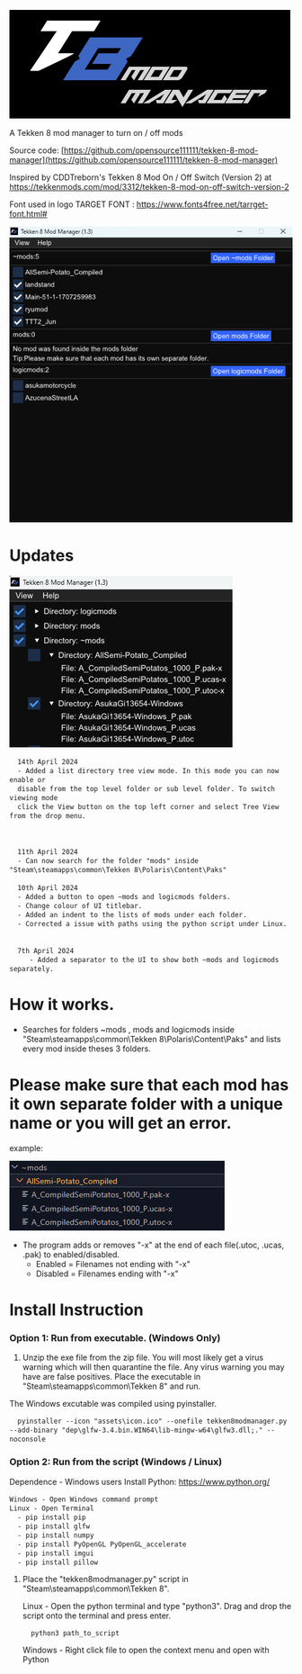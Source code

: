 
![Screenshot of a comment on a GitHub issue showing an image, added in the Markdown, of an Octocat smiling and raising a tentacle.](assets/banner.png)



A Tekken 8 mod manager to turn on / off mods 

Source code: [https://github.com/opensource111111/tekken-8-mod-manager](https://github.com/opensource111111/tekken-8-mod-manager)


Inspired by CDDTreborn's Tekken 8 Mod On / Off Switch (Version 2) at https://tekkenmods.com/mod/3312/tekken-8-mod-on-off-switch-version-2


Font used in logo
TARGET FONT : https://www.fonts4free.net/tarrget-font.html#


![Screenshot of a comment on a GitHub issue showing an image, added in the Markdown, of an Octocat smiling and raising a tentacle.](assets/screenshot.png)



# Updates


![Screenshot of a comment on a GitHub issue showing an image, added in the Markdown, of an Octocat smiling and raising a tentacle.](assets/treeview.png)

      14th April 2024
      - Added a list directory tree view mode. In this mode you can now enable or 
      disable from the top level folder or sub level folder. To switch viewing mode 
      click the View button on the top left corner and select Tree View from the drop menu.



      11th April 2024
      - Can now search for the folder "mods" inside "Steam\steamapps\common\Tekken 8\Polaris\Content\Paks"

      10th April 2024
      - Added a button to open ~mods and logicmods folders.
      - Change colour of UI titlebar.
      - Added an indent to the lists of mods under each folder.
      - Corrected a issue with paths using the python script under Linux.
      

      7th April 2024
         - Added a separator to the UI to show both ~mods and logicmods separately.

   





# How it works.
- Searches for folders ~mods , mods and  logicmods inside "Steam\steamapps\common\Tekken 8\Polaris\Content\Paks" and lists every mod inside theses 3 folders. 


# Please make sure that each mod  has it own separate folder with a unique name or you will get an error.

example:

![e.g](assets/s.png)


- The program adds or removes "-x" at the end of each file(.utoc, .ucas, .pak) to enabled/disabled.
	- Enabled = Filenames not ending with "-x"
	- Disabled = Filenames ending with "-x"






# Install Instruction
   
   ### Option 1: Run from executable. (Windows Only)
   1. Unzip the exe file from the zip file. You will most likely get a virus warning which will then quarantine the file. Any virus warning you may have are false positives. Place the executable in "Steam\steamapps\common\Tekken 8" and run.

   The Windows excutable was compiled using pyinstaller.

      pyinstaller --icon "assets\icon.ico" --onefile tekken8modmanager.py --add-binary "dep\glfw-3.4.bin.WIN64\lib-mingw-w64\glfw3.dll;." --noconsole   



  ### Option 2: Run from the script (Windows / Linux)

  Dependence
      - Windows users Install Python: https://www.python.org/
          
    Windows - Open Windows command prompt
    Linux - Open Terminal
      - pip install pip
      - pip install glfw
      - pip install numpy
      - pip install PyOpenGL PyOpenGL_accelerate
      - pip install imgui
      - pip install pillow
      
      
      
   1. Place the "tekken8modmanager.py" script in "Steam\steamapps\common\Tekken 8".

      Linux - Open the python terminal and type "python3". Drag and drop the script onto the terminal and press enter.

            python3 path_to_script

      Windows - Right click file to open the context menu and open with Python


